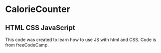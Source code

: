 # CalorieCounter
## HTML CSS JavaScript
This code was created to learn how to use JS with html and CSS. Code is from freeCodeCamp.
